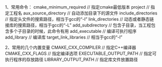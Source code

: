 1、常用命令：
cmake_minimum_required  // 指定cmake最低版本
project  // 指定工程名
aux_source_directory  // 自动添加目录下的源文件
include_directories  // 指定头文件的搜索路径，相当于gcc的“-I”
link_directories  // 动态或者静态链接库的搜索路径，相当于gcc的“-L”
add_subdirectory  // 包含子目录，当工程包含多个子目录的时候，此命令有用
add_executable  // 编译可执行程序
add_library  // 编译库
target_link_libraries  // 相当于gcc的“-l”

2、常用的几个内置变量
CMAKE_CXX_COMPILER // 指定C++编译器
CMAKE_CXX_FLAGS  // 指定编译选项
EXECUTABLE_OUTPUT_PATH  // 指定可执行程序的存放路径
LIBRARY_OUTPUT_PATH  // 指定库文件放置路径
